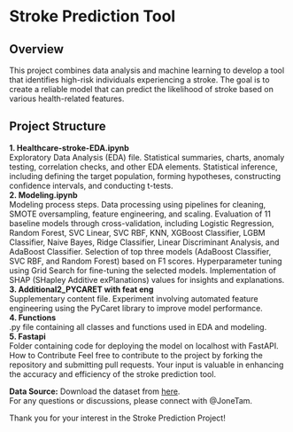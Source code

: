 # Stroke Prediction Tool  

## Overview  
This project combines data analysis and machine learning to develop a tool that identifies high-risk individuals experiencing a stroke. The goal is to create a reliable model that can predict the likelihood of stroke based on various health-related features.

## Project Structure  
**1. Healthcare-stroke-EDA.ipynb**  
Exploratory Data Analysis (EDA) file.
Statistical summaries, charts, anomaly testing, correlation checks, and other EDA elements.
Statistical inference, including defining the target population, forming hypotheses, constructing confidence intervals, and conducting t-tests.  
**2. Modeling.ipynb**  
Modeling process steps.
Data processing using pipelines for cleaning, SMOTE oversampling, feature engineering, and scaling.
Evaluation of 11 baseline models through cross-validation, including Logistic Regression, Random Forest, SVC Linear, SVC RBF, KNN, XGBoost Classifier, LGBM Classifier, Naive Bayes, Ridge Classifier, Linear Discriminant Analysis, and AdaBoost Classifier.
Selection of top three models (AdaBoost Classifier, SVC RBF, and Random Forest) based on F1 scores.
Hyperparameter tuning using Grid Search for fine-tuning the selected models.
Implementation of SHAP (SHapley Additive exPlanations) values for insights and explanations.  
**3. Additional2_PYCARET with feat eng**  
Supplementary content file.
Experiment involving automated feature engineering using the PyCaret library to improve model performance.  
**4. Functions**  
.py file containing all classes and functions used in EDA and modeling.  
**5. Fastapi**  
Folder containing code for deploying the model on localhost with FastAPI.
How to Contribute
Feel free to contribute to the project by forking the repository and submitting pull requests. Your input is valuable in enhancing the accuracy and efficiency of the stroke prediction tool.  

**Data Source:**
Download the dataset from [here](https://www.kaggle.com/datasets/fedesoriano/stroke-prediction-dataset).   
For any questions or discussions, please connect with @JoneTam.

Thank you for your interest in the Stroke Prediction Project!
